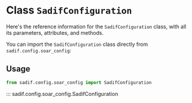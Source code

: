 # Class `SadifConfiguration`

Here's the reference information for the `SadifConfiguration` class, with all its parameters, attributes, and methods.

You can import the `SadifConfiguration` class directly from `sadif.config.soar_config`:

## Usage

```python
from sadif.config.soar_config import SadifConfiguration
```

::: sadif.config.soar_config.SadifConfiguration